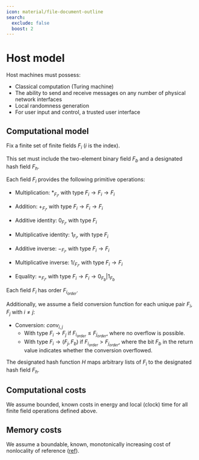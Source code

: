 ```yaml
---
icon: material/file-document-outline
search:
  exclude: false
  boost: 2
---
```


# Host model

Host machines must possess:
- Classical computation (Turing machine)
- The ability to send and receive messages on any number of physical network interfaces
- Local randomness generation
- For user input and control, a trusted user interface

## Computational model

Fix a finite set of finite fields $F_{i}$ ($i$ is the index).

This set must include the two-element binary field $F_b$ and a designated hash field $F_h$.

Each field $F_i$ provides the following primitive operations:

- Multiplication: $*_{F_i}$, with type $F_i \to F_i \to F_i$

- Addition: $+_{F_i}$, with type $F_i \to F_i \to F_i$

- Additive identity: $0_{F_i}$, with type $F_i$

- Multiplicative identity: $1_{F_i}$, with type $F_i$

- Additive inverse: $-_{F_i}$, with type $F_i \to F_i$

- Multiplicative inverse: $1/_{F_i}$, with type $F_i \to F_i$

- Equality: $=_{F_i}$, with type $F_i \to F_i \to {0_{F_b} | 1_{F_b}}$

Each field $F_i$ has order ${F_{i_{order}}}$.

Additionally, we assume a field conversion function for each unique pair $F_i, F_j$ with $i \neq j$:

- Conversion: $conv_{i, j}$
    - With type $F_i \to F_j$ if $F_{i_{order}} \leq F_{j_{order}}$, where no overflow is possible.
    - With type $F_i \to (F_j, F_b)$ if $F_{i_{order}} > F_{j_{order}}$, where the bit $F_b$ in the return value indicates whether the conversion overflowed.

The designated hash function $H$ maps arbitrary lists of $F_i$ to the designated hash field $F_h$.

## Computational costs

We assume bounded, known costs in energy and local (clock) time for all finite field operations defined above.

## Memory costs

We assume a boundable, known, monotonically increasing cost of nonlocality of reference ([ref](https://en.wikipedia.org/wiki/Locality_of_reference)).
